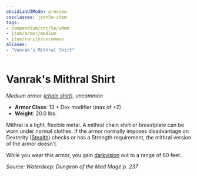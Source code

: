 ```yaml
---
obsidianUIMode: preview
cssclasses: json5e-item
tags:
- compendium/src/5e/wdmm
- item/armor/medium
- item/rarity/uncommon
aliases: 
- "Vanrak's Mithral Shirt"
---
```

# Vanrak's Mithral Shirt
*Medium armor ([chain shirt](Mechanics/items/chain-shirt.md)), uncommon*  

- **Armor Class**: 13 + Dex modifier (max of +2)
- **Weight**: 20.0 lbs.

Mithral is a light, flexible metal. A mithral chain shirt or breastplate can be worn under normal clothes. If the armor normally imposes disadvantage on Dexterity ([Stealth](Mechanics/Rules/skills.md#Stealth)) checks or has a Strength requirement, the mithral version of the armor doesn't.

While you wear this armor, you gain [darkvision](Mechanics/Rules/senses.md#Darkvision) out to a range of 60 feet.

*Source: Waterdeep: Dungeon of the Mad Mage p. 237*